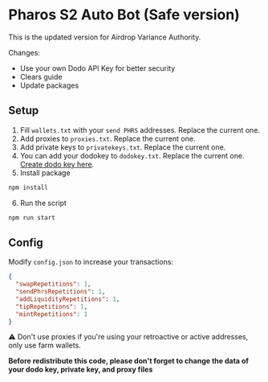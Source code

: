 # Pharos S2 Auto Bot (Safe version)

This is the updated version for Airdrop Variance Authority.

Changes:
- Use your own Dodo API Key for better security
- Clears guide
- Update packages

## Setup

1. Fill `wallets.txt` with your `send PHRS` addresses. Replace the current one.
2. Add proxies to `proxies.txt`. Replace the current one.
3. Add private keys to `privatekeys.txt`. Replace the current one.
4. You can add your dodokey to `dodokey.txt`. Replace the current one. [Create dodo key here](https://developer.dodoex.io/).
5. Install package

```sh
npm install
```

6. Run the script

```sh
npm run start
```

## Config

Modify `config.json` to increase your transactions:

```json
{
  "swapRepetitions": 1,
  "sendPhrsRepetitions": 1,
  "addLiquidityRepetitions": 1,
  "tipRepetitions": 1,
  "mintRepetitions": 1
}
```

:warning: Don't use proxies if you're using your retroactive or active addresses, only use farm wallets.

**Before redistribute this code, please don't forget to change the data of your dodo key, private key, and proxy files**